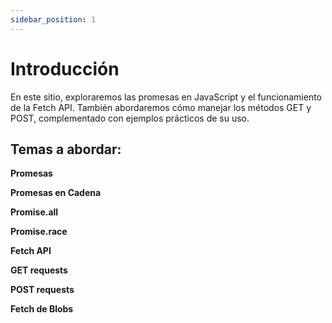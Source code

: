 ```yaml
---
sidebar_position: 1
---
```


# Introducción 

En este sitio, exploraremos las promesas en JavaScript y el funcionamiento de la Fetch API. También abordaremos cómo manejar los métodos GET y POST, complementado con ejemplos prácticos de su uso.

## Temas a abordar:

**Promesas**

**Promesas en Cadena**

**Promise.all**

**Promise.race**

**Fetch API**

**GET requests**

**POST requests**

**Fetch de Blobs**